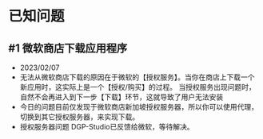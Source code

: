 # 已知问题

## #1 微软商店下载应用程序
- 2023/02/07 
- 无法从微软商店下载的原因在于微软的【授权服务】。当你在商店上下载一个新应用时，这实际上是一个【授权/购买】的过程。
当授权服务出现问题时，自然不会再进入到下一步【下载】环节，这就导致了用户无法安装
- 今日的问题目前仅发现于微软商店新加坡授权服务器，所以你可以使用代理，切换到其它授权服务器，来实现下载。
- 授权服务器问题 DGP-Studio已反馈给微软，等待解决。